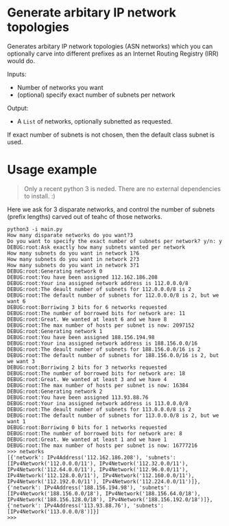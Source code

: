 # Generate arbitary IP network topologies

Generates arbitary IP network topologies (ASN networks)
which you can optionally carve into different prefixes as an
Internet Routing Registry (IRR) would do.

Inputs:

- Number of networks you want
- (optional) specify exact number of subnets per network

Output:

- A `List` of networks, optionally subnetted as requested.

If exact number of subnets is not chosen, then the default class subnet is used.

# Usage example

> Only a recent python 3 is neded. There are no external dependencies to install. :)

Here we ask for 3 disparate networks, and control the number of subnets
(prefix lengths) carved out of teahc of those networks.

```
python3 -i main.py 
How many disparate networks do you want?3
Do you want to specify the exact number of subnets per network? y/n: y
DEBUG:root:Ask exactly how many subnets wanted per network
How many subnets do you want in network 1?6
How many subnets do you want in network 2?3
How many subnets do you want in network 3?1
DEBUG:root:Generating network 0
DEBUG:root:You have been assigned 112.162.186.208
DEBUG:root:Your ina assigned network address is 112.0.0.0/8
DEBUG:root:The deault number of subnets for 112.0.0.0/8 is 2
DEBUG:root:The default number of subnets for 112.0.0.0/8 is 2, but we want 6
DEBUG:root:Borriwing 3 bits for 6 networks requested
DEBUG:root:The number of borrowed bits for network are: 11
DEBUG:root:Great. We wanted at least 6 and we have 8
DEBUG:root:The max number of hosts per subnet is now: 2097152
DEBUG:root:Generating network 1
DEBUG:root:You have been assigned 188.156.194.98
DEBUG:root:Your ina assigned network address is 188.156.0.0/16
DEBUG:root:The deault number of subnets for 188.156.0.0/16 is 2
DEBUG:root:The default number of subnets for 188.156.0.0/16 is 2, but we want 3
DEBUG:root:Borriwing 2 bits for 3 networks requested
DEBUG:root:The number of borrowed bits for network are: 18
DEBUG:root:Great. We wanted at least 3 and we have 4
DEBUG:root:The max number of hosts per subnet is now: 16384
DEBUG:root:Generating network 2
DEBUG:root:You have been assigned 113.93.88.76
DEBUG:root:Your ina assigned network address is 113.0.0.0/8
DEBUG:root:The deault number of subnets for 113.0.0.0/8 is 2
DEBUG:root:The default number of subnets for 113.0.0.0/8 is 2, but we want 1
DEBUG:root:Borriwing 0 bits for 1 networks requested
DEBUG:root:The number of borrowed bits for network are: 8
DEBUG:root:Great. We wanted at least 1 and we have 1
DEBUG:root:The max number of hosts per subnet is now: 16777216
>>> networks
[{'network': IPv4Address('112.162.186.208'), 'subnets': [IPv4Network('112.0.0.0/11'), IPv4Network('112.32.0.0/11'), IPv4Network('112.64.0.0/11'), IPv4Network('112.96.0.0/11'), IPv4Network('112.128.0.0/11'), IPv4Network('112.160.0.0/11'), IPv4Network('112.192.0.0/11'), IPv4Network('112.224.0.0/11')]}, {'network': IPv4Address('188.156.194.98'), 'subnets': [IPv4Network('188.156.0.0/18'), IPv4Network('188.156.64.0/18'), IPv4Network('188.156.128.0/18'), IPv4Network('188.156.192.0/18')]}, {'network': IPv4Address('113.93.88.76'), 'subnets': [IPv4Network('113.0.0.0/8')]}]
>>> 
```

